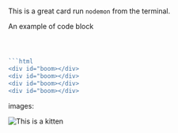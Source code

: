 #
This is a great card
run `nodemon` from the terminal.

An example of code block 
```javascript



```html 
<div id="boom></div>
<div id="boom></div>
<div id="boom></div>
<div id="boom></div>
```

images:

![This is a kitten](path.gif)
